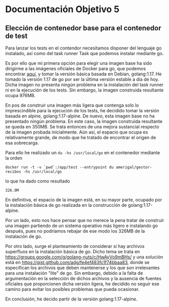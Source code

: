 # Documentación Objetivo 5
## Elección de contenedor base para el contenedor de test

Para lanzar los tests en el contendor necesitamos disponer del lenguaje go instalado, así como del task runner Task que podemos instalar mediante go.

Es por ello que mi primera opción para elegir una imagen base ha sido dirigirme a las imágenes oficiales de Docker para go, que podemos encontrar [aquí](https://hub.docker.com/_/golang/), y tomar la versión básica basada en Debian, golang:1.17. He tomado la versión 1.17 de go por ser la última versión estable a día de hoy. Dicha imagen no presenta ningún problema en la instalación del task runner ni en la ejecución de los tests. Sin embargo, la imagen construida resultante ocupa 976MB.

En pos de construir una imagen más ligera que contenga solo lo imprescindible para la ejecución de los tests, he decidido tomar la versión basada en alpine, golang:1.17-alpine. De nuevo, esta imagen base no ha presentado ningún problema. En este caso, la imagen construida resultante se queda en 350MB. Se trata entonces de una mejora sustancial respecto de la imagen probada inicialmente. Aún así, el espacio que ocupa es relativamente grande, de modo que he tratado de encontrar el origen de esa sobrecarga.

Para ello he realizado un `du -hs /usr/local/go` en el contenedor mediante la orden

```
docker run -t -v `pwd`:/app/test --entrypoint du amerigal/gestor-recibos -hs /usr/local/go
```

lo que ha dado como resultado

```
326.0M
```
En definitiva, el espacio de la imagen está, en su mayor parte, ocupado por la instalación básica de go realizada en la construcción de golang:1.17-alpine. 

Por un lado, esto nos hace pensar que no merece la pena tratar de construir una imagen partiendo de un sistema operativo más ligero e instalando go después, pues no podríamos rebajar de ese modo los 326MB de la instalación de go.

Por otro lado, surge el planteamiento de considerar si hay archivos superfluos en la instalación básica de go. Dicho tema se trata en https://groups.google.com/g/golang-nuts/c/HwAyVo9mBHs/ y una solución está en https://gist.github.com/adg/fe4ef483fc1f74bbaa83, donde se especifican los archivos que deben mantenerse y los que son irrelevantes para una instalación "lite" de go. Sin embargo, debido a la falta de argumentación en la selección de dichos archivos y la ausencia de fuentes oficiales que proporcionen dicha versión ligera, he decidido no seguir ese camino para evitar los posibles problemas que pueda ocasionar.

En conclusión, he decido partir de la versión golang:1.17-alpine.